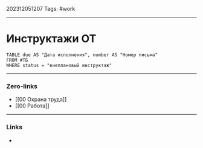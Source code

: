 202312051207
Tags: #work 

---
# Инструктажи ОТ 

```dataview
TABLE due AS "Дата исполнения", number AS "Номер письма"
FROM #ТБ 
WHERE status = "внеплановый инструктаж"
```

---
### Zero-links

- [[00 Охрана труда]]
- [[00 Работа]]

---
### Links

-